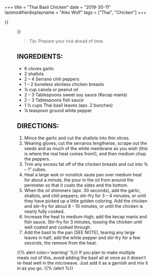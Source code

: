 +++
title = "Thai Basil Chicken"
date = "2019-30-11"
lastmodifierdisplayname = "Alex Wolf"
tags = ["Thai", "Chicken"]
+++

{{<figure src="/images/thai_basil_chicken.jpg">}}


> Tip: Prepare your rice ahead of time.

## INGREDIENTS:

* 6 cloves garlic
* 2 shallots
* 2 – 4 Serrano chili peppers
* 1 – 2 boneless skinless chicken breasts
* ¼ cup canola or peanut oil
* 2 – 3 Tablespoons sweet soy sauce (Kecap manis)
* 2 – 3 Tablespoons fish sauce
* 1 ½ cups Thai basil leaves (apx. 2 bunches)
* ¼ teaspoon ground white pepper



## DIRECTIONS:

1. Mince the garlic and cut the shallots into thin slices.
2. Wearing gloves, cut the serranos lengthwise, scrape out the seeds and as much of the white membrane as you wish (this is where the real heat comes from!), and then medium chop the peppers.
3. Trim any excess fat off of the chicken breasts and cut into ¾ – 1” cubes.
4. Heat a large wok or nonstick saute pan over medium heat for about a minute, the pour in the oil from around the perimeter so that it coats the sides and the bottom.
5. When the oil shimmers (apx. 30 seconds), add the garlic, shallots, and chili peppers; stir-fry for 3 – 4 minutes, or until they have picked up a little golden coloring. Add the chicken and stir-fry for about 8 – 10 minutes, or until the chicken is nearly fully cooked.
4. Increase the heat to medium-high; add the kecap manis and fish sauce. Stir-fry for 3 minutes, tossing the chicken until well coated and cooked through.
5. Add the basil to the pan (SEE NOTE), tearing any large leaves in half; add the white pepper and stir-fry for a few seconds, the remove from the heat.

{{% alert color='warning' %}}
If you plan to make multiple meals out of this, avoid adding the basil all at once as it doesn’t re-heat well in the microwave. Just add it as a garnish and mix it in as you go.
{{% /alert %}}
